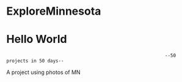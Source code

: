 # ExploreMinnesota
# Hello World 
                                                              --50 projects in 50 days--
                                                         
A project using photos of MN

